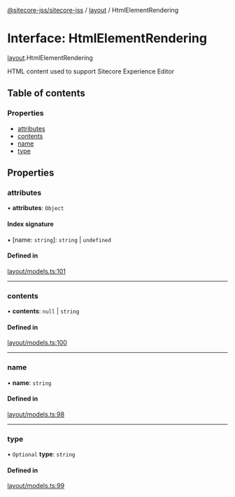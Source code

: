 [@sitecore-jss/sitecore-jss](../README.md) / [layout](../modules/layout.md) / HtmlElementRendering

# Interface: HtmlElementRendering

[layout](../modules/layout.md).HtmlElementRendering

HTML content used to support Sitecore Experience Editor

## Table of contents

### Properties

- [attributes](layout.HtmlElementRendering.md#attributes)
- [contents](layout.HtmlElementRendering.md#contents)
- [name](layout.HtmlElementRendering.md#name)
- [type](layout.HtmlElementRendering.md#type)

## Properties

### attributes

• **attributes**: `Object`

#### Index signature

▪ [name: `string`]: `string` \| `undefined`

#### Defined in

[layout/models.ts:101](https://github.com/Sitecore/jss/blob/3d7cb1a8/packages/sitecore-jss/src/layout/models.ts#L101)

___

### contents

• **contents**: ``null`` \| `string`

#### Defined in

[layout/models.ts:100](https://github.com/Sitecore/jss/blob/3d7cb1a8/packages/sitecore-jss/src/layout/models.ts#L100)

___

### name

• **name**: `string`

#### Defined in

[layout/models.ts:98](https://github.com/Sitecore/jss/blob/3d7cb1a8/packages/sitecore-jss/src/layout/models.ts#L98)

___

### type

• `Optional` **type**: `string`

#### Defined in

[layout/models.ts:99](https://github.com/Sitecore/jss/blob/3d7cb1a8/packages/sitecore-jss/src/layout/models.ts#L99)
